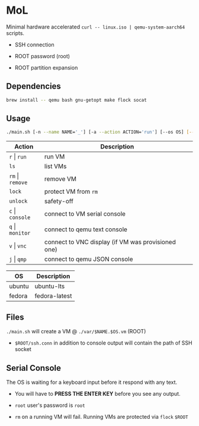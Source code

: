 # MoL

Minimal hardware accelerated `curl -- linux.iso | qemu-system-aarch64` scripts.

- SSH connection

- ROOT password (root)

- ROOT partition expansion

## Dependencies

```bash
brew install -- qemu bash gnu-getopt make flock socat
```

## Usage

```bash
./main.sh [-n --name NAME='_'] [-a --action ACTION='run'] [--os OS] [--vnc] -- ...raw qemu args
```

| Action           | Description                                        |
| ---------------- | -------------------------------------------------- |
| `r` \| `run`     | run VM                                             |
| `ls`             | list VMs                                           |
| `rm` \| `remove` | remove VM                                          |
| `lock`           | protect VM from `rm`                               |
| `unlock`         | safety-off                                         |
| `c` \| `console` | connect to VM serial console                       |
| `q` \| `monitor` | connect to qemu text console                       |
| `v` \| `vnc`     | connect to VNC display (if VM was provisioned one) |
| `j` \| `qmp`     | connect to qemu JSON console                       |

| OS     | Description   |
| ------ | ------------- |
| ubuntu | ubuntu-lts    |
| fedora | fedora-latest |

## Files

`./main.sh` will create a VM @ `./var/$NAME.$OS.vm` (ROOT)

- `$ROOT/ssh.conn` in addition to console output will contain the path of SSH socket

## Serial Console

The OS is waiting for a keyboard input before it respond with any text.

- You will have to **PRESS THE ENTER KEY** before you see any output.

- `root` user's password is `root`

- `rm` on a running VM will fail. Running VMs are protected via `flock` `$ROOT`
